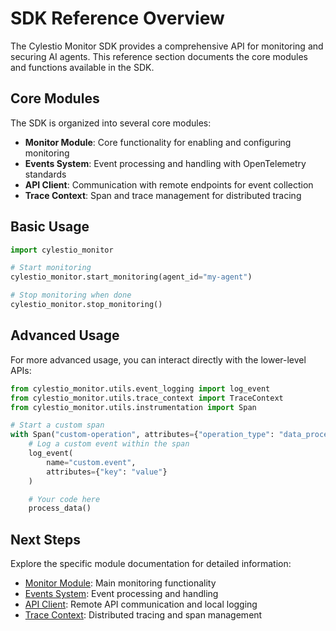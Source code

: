 # SDK Reference Overview

The Cylestio Monitor SDK provides a comprehensive API for monitoring and securing AI agents. This reference section documents the core modules and functions available in the SDK.

## Core Modules

The SDK is organized into several core modules:

- **Monitor Module**: Core functionality for enabling and configuring monitoring
- **Events System**: Event processing and handling with OpenTelemetry standards
- **API Client**: Communication with remote endpoints for event collection
- **Trace Context**: Span and trace management for distributed tracing

## Basic Usage

```python
import cylestio_monitor

# Start monitoring
cylestio_monitor.start_monitoring(agent_id="my-agent")

# Stop monitoring when done
cylestio_monitor.stop_monitoring()
```

## Advanced Usage

For more advanced usage, you can interact directly with the lower-level APIs:

```python
from cylestio_monitor.utils.event_logging import log_event
from cylestio_monitor.utils.trace_context import TraceContext
from cylestio_monitor.utils.instrumentation import Span

# Start a custom span
with Span("custom-operation", attributes={"operation_type": "data_processing"}):
    # Log a custom event within the span
    log_event(
        name="custom.event",
        attributes={"key": "value"}
    )

    # Your code here
    process_data()
```

## Next Steps

Explore the specific module documentation for detailed information:

- [Monitor Module](monitor.md): Main monitoring functionality
- [Events System](events.md): Event processing and handling
- [API Client](api-client.md): Remote API communication and local logging
- [Trace Context](tracing.md): Distributed tracing and span management
